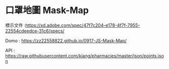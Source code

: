# 口罩地圖 Mask-Map
標示文件 :https://xd.adobe.com/spec/47f7c204-e178-4f7f-7955-22554cdeedce-31c6/specs/

Domo : https://zz22558822.github.io/0917-JS-Mask-Map/

API : https://raw.githubusercontent.com/kiang/pharmacies/master/json/points.json
